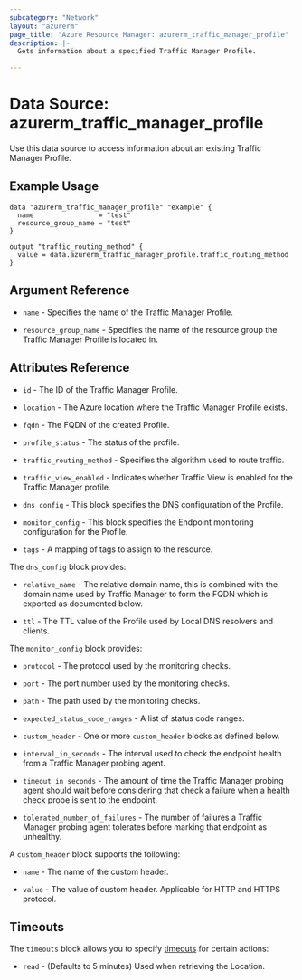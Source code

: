```yaml
---
subcategory: "Network"
layout: "azurerm"
page_title: "Azure Resource Manager: azurerm_traffic_manager_profile"
description: |-
  Gets information about a specified Traffic Manager Profile.

---
```


# Data Source: azurerm_traffic_manager_profile

Use this data source to access information about an existing Traffic Manager Profile.

## Example Usage

```hcl
data "azurerm_traffic_manager_profile" "example" {
  name                = "test"
  resource_group_name = "test"
}

output "traffic_routing_method" {
  value = data.azurerm_traffic_manager_profile.traffic_routing_method
}
```

## Argument Reference

* `name` - Specifies the name of the Traffic Manager Profile.

* `resource_group_name` - Specifies the name of the resource group the Traffic Manager Profile is located in.

## Attributes Reference

* `id` - The ID of the Traffic Manager Profile.

* `location` - The Azure location where the Traffic Manager Profile exists.

* `fqdn` - The FQDN of the created Profile.

* `profile_status` - The status of the profile.

* `traffic_routing_method` - Specifies the algorithm used to route traffic.

* `traffic_view_enabled` - Indicates whether Traffic View is enabled for the Traffic Manager profile.

* `dns_config` - This block specifies the DNS configuration of the Profile.

* `monitor_config` - This block specifies the Endpoint monitoring configuration for the Profile.

* `tags` - A mapping of tags to assign to the resource.

The `dns_config` block provides:

* `relative_name` - The relative domain name, this is combined with the domain name used by Traffic Manager to form the FQDN which is exported as documented below.

* `ttl` - The TTL value of the Profile used by Local DNS resolvers and clients.

The `monitor_config` block provides:

* `protocol` - The protocol used by the monitoring checks.

* `port` - The port number used by the monitoring checks.

* `path` - The path used by the monitoring checks.

* `expected_status_code_ranges` - A list of status code ranges.

* `custom_header` - One or more `custom_header` blocks as defined below.

* `interval_in_seconds` - The interval used to check the endpoint health from a Traffic Manager probing agent.

* `timeout_in_seconds` - The amount of time the Traffic Manager probing agent should wait before considering that check a failure when a health check probe is sent to the endpoint.

* `tolerated_number_of_failures` - The number of failures a Traffic Manager probing agent tolerates before marking that endpoint as unhealthy.

A `custom_header` block supports the following:

* `name` - The name of the custom header.

* `value` - The value of custom header. Applicable for HTTP and HTTPS protocol.

## Timeouts

The `timeouts` block allows you to specify [timeouts](https://www.terraform.io/docs/configuration/resources.html#timeouts) for certain actions:

* `read` - (Defaults to 5 minutes) Used when retrieving the Location.
